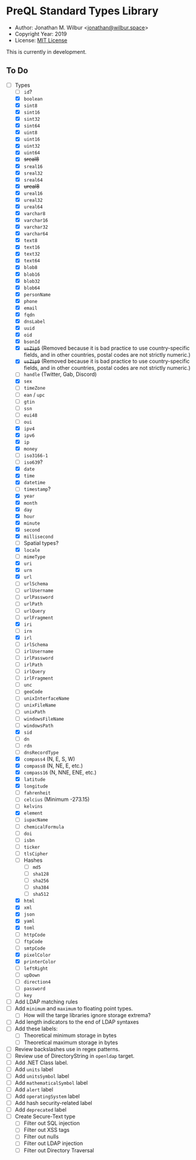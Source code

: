 # PreQL Standard Types Library

* Author: Jonathan M. Wilbur <[jonathan@wilbur.space](mailto:jonathan@wilbur.space)>
* Copyright Year: 2019
* License: [MIT License](https://mit-license.org/)

This is currently in development.

## To Do

- [ ] Types
  - [ ] `id`?
  - [x] `boolean`
  - [x] `sint8`
  - [x] `sint16`
  - [x] `sint32`
  - [x] `sint64`
  - [x] `uint8`
  - [x] `uint16`
  - [x] `uint32`
  - [x] `uint64`
  - [x] ~~sreal8~~
  - [x] `sreal16`
  - [x] `sreal32`
  - [x] `sreal64`
  - [x] ~~ureal8~~
  - [x] `ureal16`
  - [x] `ureal32`
  - [x] `ureal64`
  - [x] `varchar8`
  - [x] `varchar16`
  - [x] `varchar32`
  - [x] `varchar64`
  - [x] `text8`
  - [x] `text16`
  - [x] `text32`
  - [x] `text64`
  - [x] `blob8`
  - [x] `blob16`
  - [x] `blob32`
  - [x] `blob64`
  - [x] `personName`
  - [x] `phone`
  - [x] `email`
  - [x] `fqdn`
  - [x] `dnsLabel`
  - [x] `uuid`
  - [x] `oid`
  - [x] `bsonId`
  - [x] ~~`usZip5`~~ (Removed because it is bad practice to use country-specific fields, and in other countries, postal codes are not strictly numeric.)
  - [x] ~~`usZip9`~~ (Removed because it is bad practice to use country-specific fields, and in other countries, postal codes are not strictly numeric.)
  - [ ] `handle` (Twitter, Gab, Discord)
  - [x] `sex`
  - [ ] `timeZone`
  - [ ] `ean` / `upc`
  - [ ] `gtin`
  - [ ] `ssn`
  - [ ] `eui48`
  - [ ] `oui`
  - [x] `ipv4`
  - [x] `ipv6`
  - [x] `ip`
  - [x] `money`
  - [ ] `iso3166-1`
  - [ ] `iso639`?
  - [x] `date`
  - [x] `time`
  - [x] `datetime`
  - [ ] `timestamp`?
  - [x] `year`
  - [x] `month`
  - [x] `day`
  - [x] `hour`
  - [x] `minute`
  - [x] `second`
  - [x] `millisecond`
  - [ ] Spatial types?
  - [x] `locale`
  - [ ] `mimeType`
  - [x] `uri`
  - [x] `urn`
  - [x] `url`
  - [ ] `urlSchema`
  - [ ] `urlUsername`
  - [ ] `urlPassword`
  - [ ] `urlPath`
  - [ ] `urlQuery`
  - [ ] `urlFragment`
  - [x] `iri`
  - [ ] `irn`
  - [x] `irl`
  - [ ] `irlSchema`
  - [ ] `irlUsername`
  - [ ] `irlPassword`
  - [ ] `irlPath`
  - [ ] `irlQuery`
  - [ ] `irlFragment`
  - [ ] `unc`
  - [ ] `geoCode`
  - [ ] `unixInterfaceName`
  - [ ] `unixFileName`
  - [ ] `unixPath`
  - [ ] `windowsFileName`
  - [ ] `windowsPath`
  - [x] `sid`
  - [ ] `dn`
  - [ ] `rdn`
  - [ ] `dnsRecordType`
  - [x] `compass4` (N, E, S, W)
  - [x] `compass8` (N, NE, E, etc.)
  - [x] `compass16` (N, NNE, ENE, etc.)
  - [x] `latitude`
  - [x] `longitude`
  - [ ] `fahrenheit`
  - [ ] `celcius` (Minimum -273.15)
  - [ ] `kelvins`
  - [x] `element`
  - [ ] `iupacName`
  - [ ] `chemicalFormula`
  - [ ] `doi`
  - [ ] `isbn`
  - [ ] `ticker`
  - [ ] `tlsCipher`
  - [ ] Hashes
    - [ ] `md5`
    - [ ] `sha128`
    - [ ] `sha256`
    - [ ] `sha384`
    - [ ] `sha512`
  - [x] `html`
  - [x] `xml`
  - [x] `json`
  - [x] `yaml`
  - [x] `toml`
  - [ ] `httpCode`
  - [ ] `ftpCode`
  - [ ] `smtpCode`
  - [x] `pixelColor`
  - [x] `printerColor`
  - [ ] `leftRight`
  - [ ] `upDown`
  - [ ] `direction4`
  - [ ] `password`
  - [ ] `key`
- [ ] Add LDAP matching rules
- [ ] Add `minimum` and `maximum` to floating point types.
  - [ ] How will the targe libraries ignore storage extrema?
- [ ] Add length indicators to the end of LDAP syntaxes
- [ ] Add these labels:
  - [ ] Theoretical minimum storage in bytes
  - [ ] Theoretical maximum storage in bytes
- [ ] Review backslashes use in regex patterns.
- [ ] Review use of DirectoryString in `openldap` target.
- [ ] Add .NET Class label.
- [ ] Add `units` label
- [ ] Add `unitsSymbol` label
- [ ] Add `mathematicalSymbol` label
- [ ] Add `alert` label
- [ ] Add `operatingSystem` label
- [ ] Add hash security-related label
- [ ] Add `deprecated` label
- [ ] Create Secure-Text type
  - [ ] Filter out SQL injection
  - [ ] Filter out XSS tags
  - [ ] Filter out nulls
  - [ ] Filter out LDAP injection
  - [ ] Filter out Directory Traversal